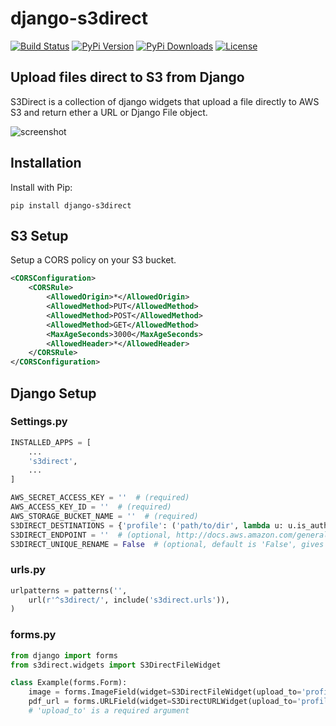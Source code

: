 django-s3direct
===============

[![Build Status](https://travis-ci.org/bradleyg/django-s3direct.svg?branch=master)](https://travis-ci.org/bradleyg/django-s3direct)
[![PyPi Version](https://pypip.in/v/django-s3direct/badge.png)](https://crate.io/packages/django-s3direct)
[![PyPi Downloads](https://pypip.in/d/django-s3direct/badge.png)](https://crate.io/packages/django-s3direct)
[![License](https://pypip.in/license/django-s3direct/badge.png)](https://crate.io/packages/django-s3direct)


Upload files direct to S3 from Django
-------------------------------------

S3Direct is a collection of django widgets that upload a file directly to AWS S3 and return ether a URL or Django File object.

![screenshot](https://raw.github.com/bradleyg/django-s3direct/master/screenshot.png)


## Installation

Install with Pip:

```pip install django-s3direct```  


## S3 Setup

Setup a CORS policy on your S3 bucket.

```xml
<CORSConfiguration>
    <CORSRule>
        <AllowedOrigin>*</AllowedOrigin>
        <AllowedMethod>PUT</AllowedMethod>
        <AllowedMethod>POST</AllowedMethod>
        <AllowedMethod>GET</AllowedMethod>
        <MaxAgeSeconds>3000</MaxAgeSeconds>
        <AllowedHeader>*</AllowedHeader>
    </CORSRule>
</CORSConfiguration>
```

## Django Setup

### Settings.py  

```python
INSTALLED_APPS = [
    ...
    's3direct',
    ...
]

AWS_SECRET_ACCESS_KEY = ''  # (required)
AWS_ACCESS_KEY_ID = ''  # (required)
AWS_STORAGE_BUCKET_NAME = ''  # (required)
S3DIRECT_DESTINATIONS = {'profile': ('path/to/dir', lambda u: u.is_authenticated)} # (required, dictionary containing named Tuples('path', user_function).
S3DIRECT_ENDPOINT = ''  # (optional, http://docs.aws.amazon.com/general/latest/gr/rande.html#s3_region)
S3DIRECT_UNIQUE_RENAME = False  # (optional, default is 'False', gives the uploaded file a unique filename)
```

### urls.py

```python
urlpatterns = patterns('',
    url(r'^s3direct/', include('s3direct.urls')),
)
```

### forms.py


```python
from django import forms
from s3direct.widgets import S3DirectFileWidget

class Example(forms.Form):
    image = forms.ImageField(widget=S3DirectFileWidget(upload_to='profile'))
    pdf_url = forms.URLField(widget=S3DirectURLWidget(upload_to='profile'))
    # 'upload_to' is a required argument
```